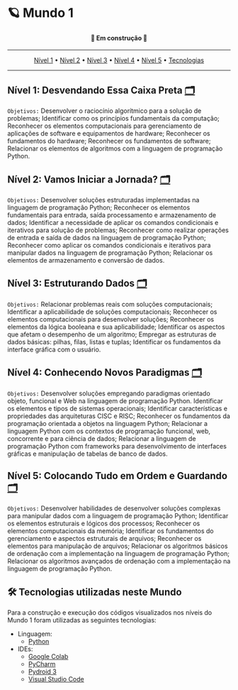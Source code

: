 # 🪐 Mundo 1
<h4 align="center">🚧 Em construção 🚧</h4>
<hr>
<div align="center">
 <a href="#nível-1-desvendando-essa-caixa-preta-">Nível 1</a> • 
 <a href="#nível-2-vamos-iniciar-a-jornada-">Nível 2</a> • 
 <a href="#nível-3-estruturando-dados-">Nível 3</a> • 
 <a href="#nível-4-conhecendo-novos-paradigmas-">Nível 4</a> • 
 <a href="#nível-5-colocando-tudo-em-ordem-e-guardando-">Nível 5</a> • 
 <a href="#-tecnologias-utilizadas-neste-mundo">Tecnologias</a>
</div>
<hr>

## Nível 1: Desvendando Essa Caixa Preta [🗂](./nivel1)
`Objetivos:` Desenvolver o raciocínio algorítmico para a solução de problemas; Identificar como os princípios fundamentais da computação; Reconhecer os elementos computacionais para gerenciamento de aplicações de software e equipamentos de hardware; Reconhecer os fundamentos do hardware; Reconhecer os fundamentos de software; Relacionar os elementos de algoritmos com a linguagem de programação Python.

## Nível 2: Vamos Iniciar a Jornada? [🗂](./nivel2)
`Objetivos:`  Desenvolver soluções estruturadas implementadas na linguagem de programação Python; Reconhecer os elementos fundamentais para entrada, saída processamento e armazenamento de dados; Identificar a necessidade de aplicar os comandos condicionais e iterativos para solução de problemas; Reconhecer como realizar operações de entrada e saída de dados na linguagem de programação Python; Reconhecer como aplicar os comandos condicionais e iterativos para manipular dados na linguagem de programação Python; Relacionar os elementos de armazenamento e conversão de dados.

## Nível 3: Estruturando Dados [🗂](./nivel3)
`Objetivos:` Relacionar problemas reais com soluções computacionais; Identificar a aplicabilidade de soluções computacionais; Reconhecer os elementos computacionais para desenvolver soluções; Reconhecer os elementos da lógica booleana e sua aplicabilidade; Identificar os aspectos que afetam o desempenho de um algoritmo; Empregar as estruturas de dados básicas: pilhas, filas, listas e tuplas; Identificar os fundamentos da interface gráfica com o usuário.

## Nível 4: Conhecendo Novos Paradigmas [🗂](./nivel4)
`Objetivos:` Desenvolver soluções empregando paradigmas orientado objeto, funcional e Web na linguagem de programação Python. Identificar os elementos e tipos de sistemas operacionais; Identificar características e propriedades das arquiteturas CISC e RISC; Reconhecer os fundamentos da programação orientada a objetos na linguagem Python; Relacionar a linguagem Python com os contextos de programação funcional, web, concorrente e para ciência de dados; Relacionar a linguagem de programação Python com frameworks para desenvolvimento de interfaces gráficas e manipulação de tabelas de banco de dados.

## Nível 5: Colocando Tudo em Ordem e Guardando [🗂](./nivel5)
`Objetivos:` Desenvolver habilidades de desenvolver soluções complexas para manipular dados com a linguagem de programação Python; Identificar os elementos estruturais e lógicos dos processos; Reconhecer os elementos computacionais da memória; Identificar os fundamentos do gerenciamento e aspectos estruturais de arquivos; Reconhecer os elementos para manipulação de arquivos; Relacionar os algoritmos básicos de ordenação com a implementação na linguagem de programação Python; Relacionar os algoritmos avançados de ordenação com a implementação na linguagem de programação Python.

## 🛠 Tecnologias utilizadas neste Mundo
Para a construção e execução dos códigos visualizados nos níveis do Mundo 1 foram utilizadas as seguintes tecnologias:
- Linguagem:
    - [Python](https://www.python.org/)
- IDEs:
    - [Google Colab](https://colab.research.google.com/)
    - [PyCharm](https://www.jetbrains.com/pt-br/pycharm/)
    - [Pydroid 3](https://play.google.com/store/apps/details?id=ru.iiec.pydroid3)
    - [Visual Studio Code](https://code.visualstudio.com/)